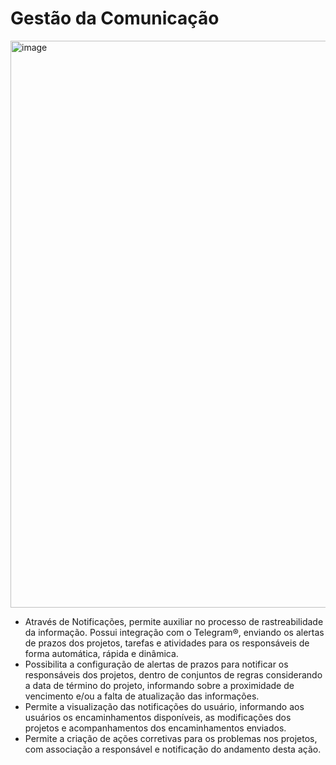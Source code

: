 # Gestão da Comunicação

<img width="1919" height="907" alt="image" src="https://github.com/user-attachments/assets/68bafc78-8a6d-4181-9e6b-b966e3cd28c7" />

- Através de Notificações, permite auxiliar no processo de rastreabilidade da informação. Possui integração com o Telegram®, enviando os alertas de prazos dos projetos, tarefas e atividades para os responsáveis de forma automática, rápida e dinâmica.
- Possibilita a configuração de alertas de prazos para notificar os responsáveis dos projetos, dentro de conjuntos de regras considerando a data de término do projeto, informando sobre a proximidade de vencimento e/ou a falta de atualização das informações.
- Permite a visualização das notificações do usuário, informando aos usuários os encaminhamentos disponíveis, as modificações dos projetos e acompanhamentos dos encaminhamentos enviados.
- Permite a criação de ações corretivas para os problemas nos projetos, com associação a responsável e notificação do andamento desta ação.

